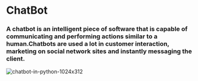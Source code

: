 # ChatBot
### A chatbot is an intelligent piece of software that is capable of communicating and performing actions similar to a human.Chatbots are used a lot in customer interaction, marketing on social network sites and instantly messaging the client.

![chatbot-in-python-1024x312](https://user-images.githubusercontent.com/68494604/97669303-d5946700-1aa9-11eb-8327-3d0c292bc07c.png)
